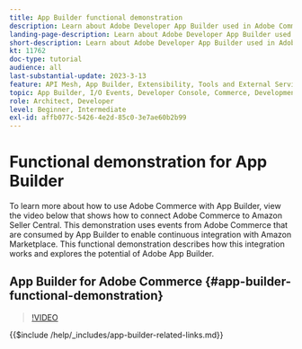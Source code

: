 ```yaml
---
title: App Builder functional demonstration
description: Learn about Adobe Developer App Builder used in Adobe Commerce with a technical demonstration
landing-page-description: Learn about Adobe Developer App Builder used in Adobe Commerce with a technical demonstration
short-description: Learn about Adobe Developer App Builder used in Adobe Commerce with a technical demonstration
kt: 11762
doc-type: tutorial
audience: all
last-substantial-update: 2023-3-13
feature: API Mesh, App Builder, Extensibility, Tools and External Services, Backend Development
topic: App Builder, I/O Events, Developer Console, Commerce, Development, Integrations
role: Architect, Developer
level: Beginner, Intermediate
exl-id: affb077c-5426-4e2d-85c0-3e7ae60b2b99
---
```

# Functional demonstration for App Builder

To learn more about how to use Adobe Commerce with App Builder, view the video below that shows how to connect Adobe Commerce to Amazon Seller Central. This demonstration uses events from Adobe Commerce that are consumed by App Builder to enable continuous integration with Amazon Marketplace. This functional demonstration describes how this integration works and explores the potential of Adobe App Builder.

## App Builder for Adobe Commerce {#app-builder-functional-demonstration}

>[!VIDEO](https://video.tv.adobe.com/v/3413502?learn=on)

{{$include /help/_includes/app-builder-related-links.md}}
